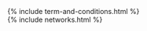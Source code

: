 <div class="main-wrapper" id="page-blog">
    <div id="roadmap">
        <div class="dont-skew-wrap">
            <div class="dont-skew width-100">
               {% include term-and-conditions.html %}
            </div>
        </div>
     </div>
    {% include networks.html %}
</div>
